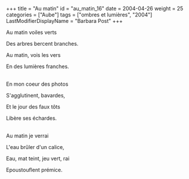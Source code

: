 +++
title = "Au matin"
id = "au_matin_16"
date = 2004-04-26
weight = 25
categories = ["Aube"]
tags = ["ombres et lumières", "2004"]
LastModifierDisplayName = "Barbara Post"
+++

Au matin voiles verts

Des arbres bercent branches.

Au matin, vois les vers

En des lumières franches.

 \
En mon coeur des photos

S'agglutinent, bavardes,

Et le jour des faux tôts

Libère ses échardes.

 \
Au matin je verrai

L'eau brûler d'un calice,

Eau, mat teint, jeu vert, rai

Epoustouflent prémice.
